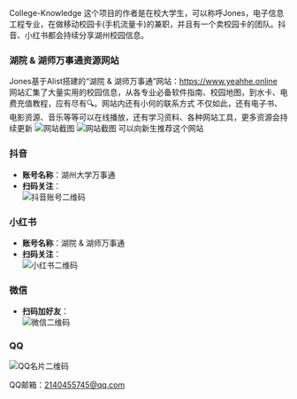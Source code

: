 College-Knowledge 这个项目的作者是在校大学生，可以称呼Jones，电子信息工程专业，在做移动校园卡(手机流量卡)的兼职，并且有一个卖校园卡的团队。抖音、小红书都会持续分享湖州校园信息。

### 湖院 & 湖师万事通资源网站

Jones基于Alist搭建的“湖院 & 湖师万事通”网站：https://www.yeahhe.online  
网站汇集了大量实用的校园信息，从各专业必备软件指南、校园地图，到水卡、电费充值教程，应有尽有🔍。网站内还有小何的联系方式
不仅如此，还有电子书、电影资源、音乐等等可以在线播放，还有学习资料、各种网站工具，更多资源会持续更新
![网站截图](https://github.com/user-attachments/assets/f6c7db0b-5b47-4ad7-8b38-9926753192ad)
![网站截图](https://github.com/user-attachments/assets/340aa873-0107-47e0-8d9a-1f2641374b20)
可以向新生推荐这个网站

### 抖音
- **账号名称**：湖州大学万事通  
- **扫码关注**：  
  ![抖音账号二维码](https://github.com/user-attachments/assets/190542f2-c48b-4528-925e-63707f4d17aa)

### 小红书
- **账号名称**：湖院 & 湖师万事通  
- **扫码关注**：  
  ![小红书二维码](https://github.com/user-attachments/assets/e917aaa5-2b59-4245-91d7-adfae47c46b1)

### 微信
- **扫码加好友**：  
  ![微信二维码](https://github.com/user-attachments/assets/16d75d2d-225e-49ea-bcc0-1122ce838e2e)

### QQ
  ![QQ名片二维码](https://github.com/user-attachments/assets/a07dc672-0470-4f81-b46b-b0ebb1775e8f)

QQ邮箱：2140455745@qq.com